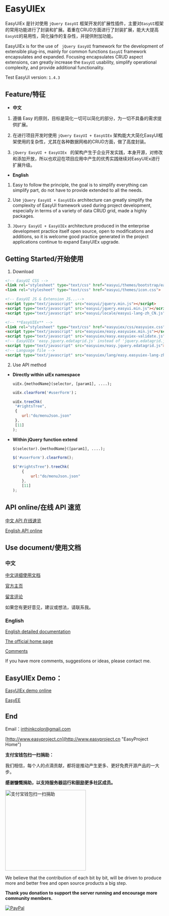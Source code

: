 # EasyUIEx 


EasyUIEx 是针对使用 `jQuery EasyUI` 框架开发的扩展性插件，主要对`EasyUI`框架的常用功能进行了封装和扩展。着重在CRUD方面进行了封装扩展，能大大提高`EasyUI`的易用性，简化操作的复杂性，并提供附加功能。

EasyUIEx is for the use of ` jQuery EasyUI`  framework for the development of extensible plug-ins, mainly for common functions `EasyUI` framework encapsulates and expanded. Focusing encapsulates CRUD aspect extensions, can greatly increase the `EasyUI` usability, simplify operational complexity, and provide additional functionality.

Test EasyUI version: `1.4.3`

## Feature/特征

- **中文**

 1. 遵循 Easy 的原则，目标是简化一切可以简化的部分，为一切不具备的需求提供扩展。

 2. 在进行项目开发时使用 `jQuery EasyUI + EasyUIEx` 架构能大大简化EasyUI框架使用的复杂性，尤其在各种数据网格的CRUD方面，做了高度封装。

 3. `jQuery EasyUI + EasyUIEx ` 的架构产生于企业开发实践，本身开源，对修改和添加开放，所以也欢迎在项目应用中产生的优秀实践继续对EasyUIEx进行扩展升级。

- **English**

 1. Easy to follow the principle, the goal is to simplify everything can simplify part, do not have to provide extended to all the needs.

 2. Use `jQuery EasyUI + EasyUIEx` architecture can greatly simplify the complexity of EasyUI framework used during project development, especially in terms of a variety of data CRUD grid, made a highly packages.

 3. `JQuery EasyUI + EasyUIEx` architecture produced in the enterprise development practice itself open source, open to modifications and additions, so it is welcome good practice generated in the project applications continue to expand EasyUIEx upgrade.


## Getting Started/开始使用

1. Download

 ```HTML
<!-- EasyUI CSS -->
<link rel="stylesheet" type="text/css" href="easyui/themes/bootstrap/easyui.css" id="themeLink">
<link rel="stylesheet" type="text/css" href="easyui/themes/icon.css">

<!-- EasyUI JS & Extension JS...-->
<script type="text/javascript" src="easyui/jquery.min.js"></script>
<script type="text/javascript" src="easyui/jquery.easyui.min.js"></script>
<script type="text/javascript" src="easyui/locale/easyui-lang-zh_CN.js"></script>

<!-- **EasyUIEx** -->
<link rel="stylesheet" type="text/css" href="easyuiex/css/easyuiex.css">
<script type="text/javascript" src="easyuiex/easy.easyuiex.min.js"></script>
<script type="text/javascript" src="easyuiex/easy.easyuiex-validate.js"></script>
<!-- EasyUIEx 'easy.jquery.edatagrid.js' instead of 'jquery.edatagrid.js' -->
<script type="text/javascript" src="easyuiex/easy.jquery.edatagrid.js"></script>
<!-- Language file -->
<script type="text/javascript" src="easyuiex/lang/easy.easyuiex-lang-zh_CN.js"></script> 
```

2. Use API method
 
 - **Directly within uiEx namespace**
 
   `uiEx.{methodName}(selector, [param1], ....);` 
   
    ```JavaScript
   uiEx.clearForm('#userForm')；

   uiEx.treeChk(
     "#rightsTree",
     {
        url:"do/menuJson.json"
     },
     [11]
   );
   ```
   
 - **Within jQuery function extend**
 
   `$(selector).{methodName}([param1], ....);`
  
    ```JavaScript
    $('#userForm').clearForm();
  
    $("#rightsTree").treeChk(
        {
            url:"do/menuJson.json"
        },
        [11]
    );
    ```

## API online/在线 API 速览

[中文 API 在线速览](http://www.easyproject.cn/easyuiex/doc/easyuiex-api_zh_CN.html)


[English API online](http://www.easyproject.cn/easyuiex/doc/easyuiex-api_en.html)

## Use document/使用文档

### 中文

[中文详细使用文档](doc/readme_zh_CN.md)

[官方主页](http://www.easyproject.cn/easyuiex/zh-cn/index.jsp '官方主页')

[留言评论](http://www.easyproject.cn/easyuiex/zh-cn/index.jsp#donation '留言评论')

如果您有更好意见，建议或想法，请联系我。

### English

[English detailed documentation](doc/readme_en.md)

[The official home page](http://www.easyproject.cn/easyuiex/en/index.jsp 'The official home page')

[Comments](http://www.easyproject.cn/easyuiex/en/index.jsp#donation 'Comments')

If you have more comments, suggestions or ideas, please contact me.


## EasyUIEx Demo：

[EasyUIEx demo online](http://www.easyproject.cn/easyUIExDemo 'EasyUIEx demo')

[EasyEE](http://www.easyproject.cn/easyee 'EasyEE')


## End

Email：<inthinkcolor@gmail.com>

[http://www.easyproject.cn](http://www.easyproject.cn "EasyProject Home")


**支付宝钱包扫一扫捐助：**

我们相信，每个人的点滴贡献，都将是推动产生更多、更好免费开源产品的一大步。

**感谢慷慨捐助，以支持服务器运行和鼓励更多社区成员。**

<img alt="支付宝钱包扫一扫捐助" src="http://www.easyproject.cn/images/s.png"  title="支付宝钱包扫一扫捐助"  height="256" width="256"></img>



We believe that the contribution of each bit by bit, will be driven to produce more and better free and open source products a big step.

**Thank you donation to support the server running and encourage more community members.**

[![PayPal](http://www.easyproject.cn/images/paypaldonation5.jpg)](https://www.paypal.me/easyproject/10 "Make payments with PayPal - it's fast, free and secure!")

